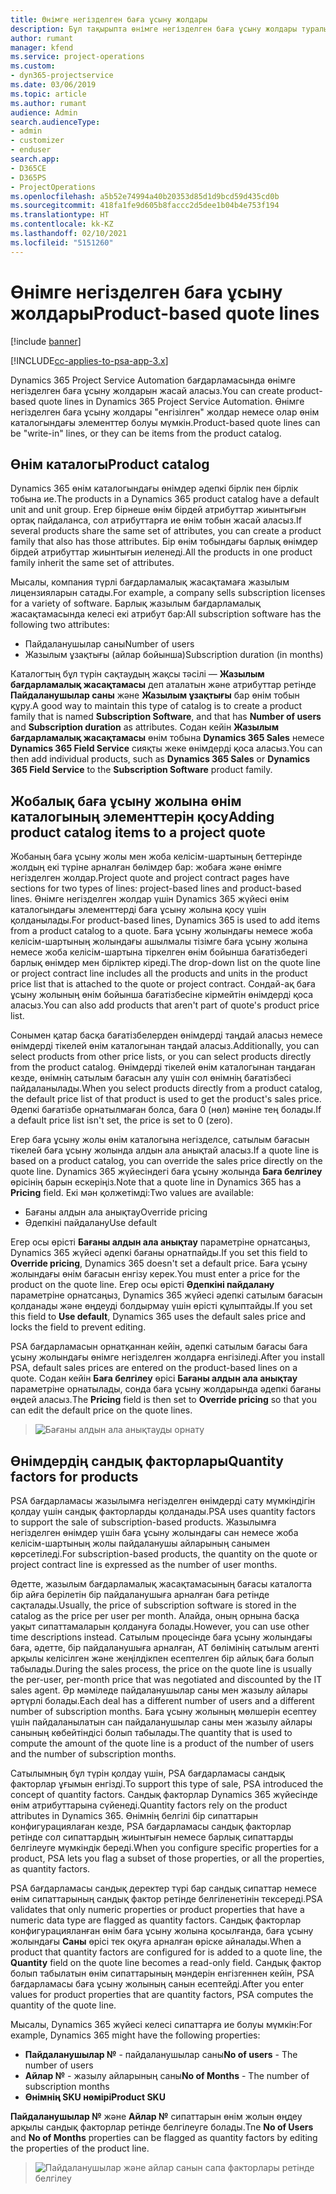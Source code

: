 ```yaml
---
title: Өнімге негізделген баға ұсыну жолдары
description: Бұл тақырыпта өнімге негізделген баға ұсыну жолдары туралы ақпарат берілген.
author: rumant
manager: kfend
ms.service: project-operations
ms.custom:
- dyn365-projectservice
ms.date: 03/06/2019
ms.topic: article
ms.author: rumant
audience: Admin
search.audienceType:
- admin
- customizer
- enduser
search.app:
- D365CE
- D365PS
- ProjectOperations
ms.openlocfilehash: a5b52e74994a40b20353d85d1d9bcd59d435cd0b
ms.sourcegitcommit: 418fa1fe9d605b8faccc2d5dee1b04b4e753f194
ms.translationtype: HT
ms.contentlocale: kk-KZ
ms.lasthandoff: 02/10/2021
ms.locfileid: "5151260"
---
```

# <a name="product-based-quote-lines"></a><span data-ttu-id="ecb29-103">Өнімге негізделген баға ұсыну жолдары</span><span class="sxs-lookup"><span data-stu-id="ecb29-103">Product-based quote lines</span></span>

[!include [banner](../includes/psa-now-project-operations.md)]

[!INCLUDE[cc-applies-to-psa-app-3.x](../includes/cc-applies-to-psa-app-3x.md)]


<span data-ttu-id="ecb29-104">Dynamics 365 Project Service Automation бағдарламасында өнімге негізделген баға ұсыну жолдарын жасай аласыз.</span><span class="sxs-lookup"><span data-stu-id="ecb29-104">You can create product-based quote lines in Dynamics 365 Project Service Automation.</span></span> <span data-ttu-id="ecb29-105">Өнімге негізделген баға ұсыну жолдары "енгізілген" жолдар немесе олар өнім каталогындағы элементтер болуы мүмкін.</span><span class="sxs-lookup"><span data-stu-id="ecb29-105">Product-based quote lines can be "write-in" lines, or they can be items from the product catalog.</span></span>

## <a name="product-catalog"></a><span data-ttu-id="ecb29-106">Өнім каталогы</span><span class="sxs-lookup"><span data-stu-id="ecb29-106">Product catalog</span></span>

<span data-ttu-id="ecb29-107">Dynamics 365 өнім каталогындағы өнімдер әдепкі бірлік пен бірлік тобына ие.</span><span class="sxs-lookup"><span data-stu-id="ecb29-107">The products in a Dynamics 365 product catalog have a default unit and unit group.</span></span> <span data-ttu-id="ecb29-108">Егер бірнеше өнім бірдей атрибуттар жиынтығын ортақ пайдаланса, сол атрибуттарға ие өнім тобын жасай аласыз.</span><span class="sxs-lookup"><span data-stu-id="ecb29-108">If several products share the same set of attributes, you can create a product family that also has those attributes.</span></span> <span data-ttu-id="ecb29-109">Бір өнім тобындағы барлық өнімдер бірдей атрибуттар жиынтығын иеленеді.</span><span class="sxs-lookup"><span data-stu-id="ecb29-109">All the products in one product family inherit the same set of attributes.</span></span>

<span data-ttu-id="ecb29-110">Мысалы, компания түрлі бағдарламалық жасақтамаға жазылым лицензияларын сатады.</span><span class="sxs-lookup"><span data-stu-id="ecb29-110">For example, a company sells subscription licenses for a variety of software.</span></span> <span data-ttu-id="ecb29-111">Барлық жазылым бағдарламалық жасақтамасында келесі екі атрибут бар:</span><span class="sxs-lookup"><span data-stu-id="ecb29-111">All subscription software has the following two attributes:</span></span>

- <span data-ttu-id="ecb29-112">Пайдаланушылар саны</span><span class="sxs-lookup"><span data-stu-id="ecb29-112">Number of users</span></span> 
- <span data-ttu-id="ecb29-113">Жазылым ұзақтығы (айлар бойынша)</span><span class="sxs-lookup"><span data-stu-id="ecb29-113">Subscription duration (in months)</span></span>

<span data-ttu-id="ecb29-114">Каталогтың бұл түрін сақтаудың жақсы тәсілі — **Жазылым бағдарламалық жасақтамасы** деп аталатын және атрибуттар ретінде **Пайдаланушылар саны** және **Жазылым ұзақтығы** бар өнім тобын құру.</span><span class="sxs-lookup"><span data-stu-id="ecb29-114">A good way to maintain this type of catalog is to create a product family that is named **Subscription Software**, and that has **Number of users** and **Subscription duration** as attributes.</span></span> <span data-ttu-id="ecb29-115">Содан кейін **Жазылым бағдарламалық жасақтамасы** өнім тобына **Dynamics 365 Sales** немесе **Dynamics 365 Field Service** сияқты жеке өнімдерді қоса аласыз.</span><span class="sxs-lookup"><span data-stu-id="ecb29-115">You can then add individual products, such as **Dynamics 365 Sales** or **Dynamics 365 Field Service** to the **Subscription Software** product family.</span></span>

## <a name="adding-product-catalog-items-to-a-project-quote"></a><span data-ttu-id="ecb29-116">Жобалық баға ұсыну жолына өнім каталогының элементтерін қосу</span><span class="sxs-lookup"><span data-stu-id="ecb29-116">Adding product catalog items to a project quote</span></span>

<span data-ttu-id="ecb29-117">Жобаның баға ұсыну жолы мен жоба келісім-шартының беттерінде жолдың екі түріне арналған бөлімдер бар: жобаға және өнімге негізделген жолдар.</span><span class="sxs-lookup"><span data-stu-id="ecb29-117">Project quote and project contract pages have sections for two types of lines: project-based lines and product-based lines.</span></span> <span data-ttu-id="ecb29-118">Өнімге негізделген жолдар үшін Dynamics 365 жүйесі өнім каталогындағы элементтерді баға ұсыну жолына қосу үшін қолданылады.</span><span class="sxs-lookup"><span data-stu-id="ecb29-118">For product-based lines, Dynamics 365 is used to add items from a product catalog to a quote.</span></span> <span data-ttu-id="ecb29-119">Баға ұсыну жолындағы немесе жоба келісім-шартының жолындағы ашылмалы тізімге баға ұсыну жолына немесе жоба келісім-шартына тіркелген өнім бойынша бағатізбедегі барлық өнімдер мен бірліктер кіреді.</span><span class="sxs-lookup"><span data-stu-id="ecb29-119">The drop-down list on the quote line or project contract line includes all the products and units in the product price list that is attached to the quote or project contract.</span></span> <span data-ttu-id="ecb29-120">Сондай-ақ баға ұсыну жолының өнім бойынша бағатізбесіне кірмейтін өнімдерді қоса аласыз.</span><span class="sxs-lookup"><span data-stu-id="ecb29-120">You can also add products that aren't part of quote's product price list.</span></span>

<span data-ttu-id="ecb29-121">Сонымен қатар басқа бағатізбелерден өнімдерді таңдай аласыз немесе өнімдерді тікелей өнім каталогынан таңдай аласыз.</span><span class="sxs-lookup"><span data-stu-id="ecb29-121">Additionally, you can select products from other price lists, or you can select products directly from the product catalog.</span></span> <span data-ttu-id="ecb29-122">Өнімдерді тікелей өнім каталогынан таңдаған кезде, өнімнің сатылым бағасын алу үшін сол өнімнің бағатізбесі пайдаланылады.</span><span class="sxs-lookup"><span data-stu-id="ecb29-122">When you select products directly from a product catalog, the default price list of that product is used to get the product's sales price.</span></span> <span data-ttu-id="ecb29-123">Әдепкі бағатізбе орнатылмаған болса, баға 0 (нөл) мәніне тең болады.</span><span class="sxs-lookup"><span data-stu-id="ecb29-123">If a default price list isn't set, the price is set to 0 (zero).</span></span>

<span data-ttu-id="ecb29-124">Егер баға ұсыну жолы өнім каталогына негізделсе, сатылым бағасын тікелей баға ұсыну жолында алдын ала анықтай аласыз.</span><span class="sxs-lookup"><span data-stu-id="ecb29-124">If a quote line is based on a product catalog, you can override the sales price directly on the quote line.</span></span> <span data-ttu-id="ecb29-125">Dynamics 365 жүйесіндегі баға ұсыну жолында **Баға белгілеу** өрісінің барын ескеріңіз.</span><span class="sxs-lookup"><span data-stu-id="ecb29-125">Note that a quote line in Dynamics 365 has a **Pricing** field.</span></span> <span data-ttu-id="ecb29-126">Екі мән қолжетімді:</span><span class="sxs-lookup"><span data-stu-id="ecb29-126">Two values are available:</span></span>

- <span data-ttu-id="ecb29-127">Бағаны алдын ала анықтау</span><span class="sxs-lookup"><span data-stu-id="ecb29-127">Override pricing</span></span>  
- <span data-ttu-id="ecb29-128">Әдепкіні пайдалану</span><span class="sxs-lookup"><span data-stu-id="ecb29-128">Use default</span></span>

<span data-ttu-id="ecb29-129">Егер осы өрісті **Бағаны алдын ала анықтау** параметріне орнатсаңыз, Dynamics 365 жүйесі әдепкі бағаны орнатпайды.</span><span class="sxs-lookup"><span data-stu-id="ecb29-129">If you set this field to **Override pricing**, Dynamics 365 doesn't set a default price.</span></span> <span data-ttu-id="ecb29-130">Баға ұсыну жолындағы өнім бағасын енгізу керек.</span><span class="sxs-lookup"><span data-stu-id="ecb29-130">You must enter a price for the product on the quote line.</span></span> <span data-ttu-id="ecb29-131">Егер осы өрісті **Әдепкіні пайдалану** параметріне орнатсаңыз, Dynamics 365 жүйесі әдепкі сатылым бағасын қолданады және өңдеуді болдырмау үшін өрісті құлыптайды.</span><span class="sxs-lookup"><span data-stu-id="ecb29-131">If you set this field to **Use default**, Dynamics 365 uses the default sales price and locks the field to prevent editing.</span></span>

<span data-ttu-id="ecb29-132">PSA бағдарламасын орнатқаннан кейін, әдепкі сатылым бағасы баға ұсыну жолындағы өнімге негізделген жолдарға енгізіледі.</span><span class="sxs-lookup"><span data-stu-id="ecb29-132">After you install PSA, default sales prices are entered on the product-based lines on a quote.</span></span> <span data-ttu-id="ecb29-133">Содан кейін **Баға белгілеу** өрісі **Бағаны алдын ала анықтау** параметріне орнатылады, сонда баға ұсыну жолдарында әдепкі бағаны өңдей аласыз.</span><span class="sxs-lookup"><span data-stu-id="ecb29-133">The **Pricing** field is then set to **Override pricing** so that you can edit the default price on the quote lines.</span></span>

> ![Бағаны алдын ала анықтауды орнату](media/basic-guide-10.png)
 
## <a name="quantity-factors-for-products"></a><span data-ttu-id="ecb29-135">Өнімдердің сандық факторлары</span><span class="sxs-lookup"><span data-stu-id="ecb29-135">Quantity factors for products</span></span>

<span data-ttu-id="ecb29-136">PSA бағдарламасы жазылымға негізделген өнімдерді сату мүмкіндігін қолдау үшін сандық факторларды қолданады.</span><span class="sxs-lookup"><span data-stu-id="ecb29-136">PSA uses quantity factors to support the sale of subscription-based products.</span></span> <span data-ttu-id="ecb29-137">Жазылымға негізделген өнімдер үшін баға ұсыну жолындағы сан немесе жоба келісім-шартының жолы пайдаланушы айларының санымен көрсетіледі.</span><span class="sxs-lookup"><span data-stu-id="ecb29-137">For subscription-based products, the quantity on the quote or project contract line is expressed as the number of user months.</span></span>

<span data-ttu-id="ecb29-138">Әдетте, жазылым бағдарламалық жасақтамасының бағасы каталогта бір айға берілетін бір пайдаланушыға арналған баға ретінде сақталады.</span><span class="sxs-lookup"><span data-stu-id="ecb29-138">Usually, the price of subscription software is stored in the catalog as the price per user per month.</span></span> <span data-ttu-id="ecb29-139">Алайда, оның орнына басқа уақыт сипаттамаларын қолдануға болады.</span><span class="sxs-lookup"><span data-stu-id="ecb29-139">However, you can use other time descriptions instead.</span></span> <span data-ttu-id="ecb29-140">Сатылым процесінде баға ұсыну жолындағы баға, әдетте, бір пайдаланушыға арналған, АТ бөлімінің сатылым агенті арқылы келісілген және жеңілдікпен есептелген бір айлық баға болып табылады.</span><span class="sxs-lookup"><span data-stu-id="ecb29-140">During the sales process, the price on the quote line is usually the per-user, per-month price that was negotiated and discounted by the IT sales agent.</span></span> <span data-ttu-id="ecb29-141">Әр мәміледе пайдаланушылар саны мен жазылу айлары әртүрлі болады.</span><span class="sxs-lookup"><span data-stu-id="ecb29-141">Each deal has a different number of users and a different number of subscription months.</span></span> <span data-ttu-id="ecb29-142">Баға ұсыну жолының мөлшерін есептеу үшін пайдаланылатын сан пайдаланушылар саны мен жазылу айлары санының көбейтіндісі болып табылады.</span><span class="sxs-lookup"><span data-stu-id="ecb29-142">The quantity that is used to compute the amount of the quote line is a product of the number of users and the number of subscription months.</span></span>

<span data-ttu-id="ecb29-143">Сатылымның бұл түрін қолдау үшін, PSA бағдарламасы сандық факторлар ұғымын енгізді.</span><span class="sxs-lookup"><span data-stu-id="ecb29-143">To support this type of sale, PSA introduced the concept of quantity factors.</span></span> <span data-ttu-id="ecb29-144">Сандық факторлар Dynamics 365 жүйесінде өнім атрибуттарына сүйенеді.</span><span class="sxs-lookup"><span data-stu-id="ecb29-144">Quantity factors rely on the product attributes in Dynamics 365.</span></span> <span data-ttu-id="ecb29-145">Өнімнің белгілі бір сипаттарын конфигурациялаған кезде, PSA бағдарламасы сандық факторлар ретінде сол сипаттардың жиынтығын немесе барлық сипаттарды белгілеуге мүмкіндік береді.</span><span class="sxs-lookup"><span data-stu-id="ecb29-145">When you configure specific properties for a product, PSA lets you flag a subset of those properties, or all the properties, as quantity factors.</span></span>

<span data-ttu-id="ecb29-146">PSA бағдарламасы сандық деректер түрі бар сандық сипаттар немесе өнім сипаттарының сандық фактор ретінде белгіленетінін тексереді.</span><span class="sxs-lookup"><span data-stu-id="ecb29-146">PSA validates that only numeric properties or product properties that have a numeric data type are flagged as quantity factors.</span></span> <span data-ttu-id="ecb29-147">Сандық факторлар конфигурацияланған өнім баға ұсыну жолына қосылғанда, баға ұсыну жолындағы **Саны** өрісі тек оқуға арналған өріске айналады.</span><span class="sxs-lookup"><span data-stu-id="ecb29-147">When a product that quantity factors are configured for is added to a quote line, the **Quantity** field on the quote line becomes a read-only field.</span></span> <span data-ttu-id="ecb29-148">Сандық фактор болып табылатын өнім сипаттарының мәндерін енгізгеннен кейін, PSA бағдарламасы баға ұсыну жолының санын есептейді.</span><span class="sxs-lookup"><span data-stu-id="ecb29-148">After you enter values for product properties that are quantity factors, PSA computes the quantity of the quote line.</span></span>

<span data-ttu-id="ecb29-149">Мысалы, Dynamics 365 жүйесі келесі сипаттарға ие болуы мүмкін:</span><span class="sxs-lookup"><span data-stu-id="ecb29-149">For example, Dynamics 365 might have the following properties:</span></span> 

- <span data-ttu-id="ecb29-150">**Пайдаланушылар №** - пайдаланушылар саны</span><span class="sxs-lookup"><span data-stu-id="ecb29-150">**No of users** - The number of users</span></span> 
- <span data-ttu-id="ecb29-151">**Айлар №** - жазылу айларының саны</span><span class="sxs-lookup"><span data-stu-id="ecb29-151">**No of Months** - The number of subscription months</span></span>
- <span data-ttu-id="ecb29-152">**Өнімнің SKU нөмірі**</span><span class="sxs-lookup"><span data-stu-id="ecb29-152">**Product SKU**</span></span> 

<span data-ttu-id="ecb29-153">**Пайдаланушылар №** және **Айлар №** сипаттарын өнім жолын өңдеу арқылы сандық факторлар ретінде белгілеуге болады.</span><span class="sxs-lookup"><span data-stu-id="ecb29-153">Tne **No of Users** and **No of Months** properties can be flagged as quantity factors by editing the properties of the product line.</span></span> 

> ![Пайдаланушылар және айлар санын сапа факторлары ретінде белгілеу](media/basic-guide-11.png)
 
